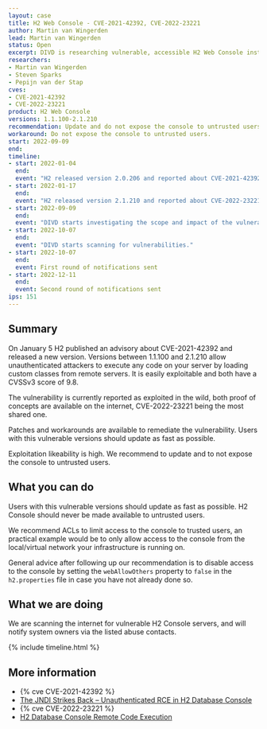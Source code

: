 ```yaml
---
layout: case
title: H2 Web Console - CVE-2021-42392, CVE-2022-23221
author: Martin van Wingerden
lead: Martin van Wingerden
status: Open
excerpt: DIVD is researching vulnerable, accessible H2 Web Console instances
researchers:
- Martin van Wingerden
- Steven Sparks
- Pepijn van der Stap
cves: 
- CVE-2021-42392
- CVE-2022-23221
product: H2 Web Console
versions: 1.1.100-2.1.210
recommendation: Update and do not expose the console to untrusted users.
workaround: Do not expose the console to untrusted users.
start: 2022-09-09
end:
timeline:
- start: 2022-01-04
  end:
  event: "H2 released version 2.0.206 and reported about CVE-2021-42392"
- start: 2022-01-17
  end:
  event: "H2 released version 2.1.210 and reported about CVE-2022-23221"
- start: 2022-09-09
  end: 
  event: "DIVD starts investigating the scope and impact of the vulnerability."
- start: 2022-10-07
  end: 
  event: "DIVD starts scanning for vulnerabilities."
- start: 2022-10-07
  end:
  event: First round of notifications sent
- start: 2022-12-11
  end:
  event: Second round of notifications sent
ips: 151
---
```


## Summary

On January 5 H2 published an advisory about CVE-2021-42392 and released a new version.
Versions between 1.1.100 and 2.1.210 allow unauthenticated attackers to execute any code on your server by loading custom classes from remote servers. It is easily exploitable and both have a CVSSv3 score of 9.8.

The vulnerability is currently reported as exploited in the wild, both proof of concepts are available on the internet, CVE-2022-23221 being the most shared one.

Patches and workarounds are available to remediate the vulnerability. Users with this vulnerable versions should update as fast as possible.

Exploitation likeability is high. We recommend to update and to not expose the console to untrusted users.

## What you can do

Users with this vulnerable versions should update as fast as possible. H2 Console should never be made available to untrusted users.

We recommend ACLs to limit access to the console to trusted users, an practical example would be to only allow access to the console from the local/virtual network your infrastructure is running on.

General advice after following up our recommendation is to disable access to the console by setting the `webAllowOthers` property to `false` in the `h2.properties` file in case you have not already done so.

## What we are doing

We are scanning the internet for vulnerable H2 Console servers, and will notify system owners via the listed abuse contacts.

{% include timeline.html %}

## More information

* {% cve CVE-2021-42392 %}
* [The JNDI Strikes Back – Unauthenticated RCE in H2 Database Console](https://jfrog.com/blog/the-jndi-strikes-back-unauthenticated-rce-in-h2-database-console/)
* {% cve CVE-2022-23221 %}
* [H2 Database Console Remote Code Execution](https://packetstormsecurity.com/files/165676/H2-Database-Console-Remote-Code-Execution.html)

